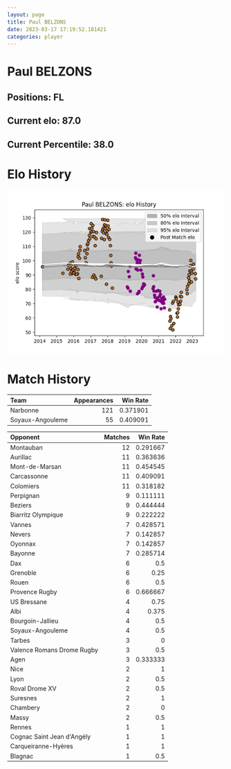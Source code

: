 ```yaml
---  
layout: page  
title: Paul BELZONS  
date: 2023-03-17 17:19:52.181421  
categories: player  
---
```

# Paul BELZONS

## Positions: FL

## Current elo: 87.0

## Current Percentile: 38.0

# Elo History


![elo history](history_PaulBELZONS.png)
# Match History


| Team             |   Appearances |   Win Rate |
|:-----------------|--------------:|-----------:|
| Narbonne         |           121 |   0.371901 |
| Soyaux-Angouleme |            55 |   0.409091 |

| Opponent                   |   Matches |   Win Rate |
|:---------------------------|----------:|-----------:|
| Montauban                  |        12 |   0.291667 |
| Aurillac                   |        11 |   0.363636 |
| Mont-de-Marsan             |        11 |   0.454545 |
| Carcassonne                |        11 |   0.409091 |
| Colomiers                  |        11 |   0.318182 |
| Perpignan                  |         9 |   0.111111 |
| Beziers                    |         9 |   0.444444 |
| Biarritz Olympique         |         9 |   0.222222 |
| Vannes                     |         7 |   0.428571 |
| Nevers                     |         7 |   0.142857 |
| Oyonnax                    |         7 |   0.142857 |
| Bayonne                    |         7 |   0.285714 |
| Dax                        |         6 |   0.5      |
| Grenoble                   |         6 |   0.25     |
| Rouen                      |         6 |   0.5      |
| Provence Rugby             |         6 |   0.666667 |
| US Bressane                |         4 |   0.75     |
| Albi                       |         4 |   0.375    |
| Bourgoin-Jallieu           |         4 |   0.5      |
| Soyaux-Angouleme           |         4 |   0.5      |
| Tarbes                     |         3 |   0        |
| Valence Romans Drome Rugby |         3 |   0.5      |
| Agen                       |         3 |   0.333333 |
| Nice                       |         2 |   1        |
| Lyon                       |         2 |   0.5      |
| Roval Drome XV             |         2 |   0.5      |
| Suresnes                   |         2 |   1        |
| Chambery                   |         2 |   0        |
| Massy                      |         2 |   0.5      |
| Rennes                     |         1 |   1        |
| Cognac Saint Jean d'Angély |         1 |   1        |
| Carqueiranne-Hyères        |         1 |   1        |
| Blagnac                    |         1 |   0.5      |